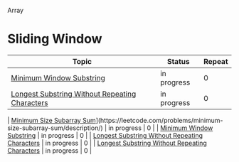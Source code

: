 Array

# Sliding Window
| Topic | Status | Repeat |
| --- | --- | --- |
| [Minimum Window Substring](https://www.techinterviewhandbook.org/algorithms/sorting-searching/](https://leetcode.com/problems/minimum-window-substring/description/)) | in progress | 0 |
| [ Longest Substring Without Repeating Characters](https://www.techinterviewhandbook.org/algorithms/sorting-searching/](https://leetcode.com/problems/longest-substring-without-repeating-characters/description/)) | in progress | 0 |

| [ Minimum Size Subarray Sum](https://www.techinterviewhandbook.org/algorithms/sorting-searching/](https://leetcode.com/problems/longest-substring-without-repeating-characters/description/))](https://leetcode.com/problems/minimum-size-subarray-sum/description/) | in progress | 0 |
| [Minimum Window Substring](https://www.techinterviewhandbook.org/algorithms/sorting-searching/](https://leetcode.com/problems/longest-substring-without-repeating-characters/description/)](https://leetcode.com/problems/minimum-window-substring/description/)) | in progress | 0 |
| [ Longest Substring Without Repeating Characters](https://www.techinterviewhandbook.org/algorithms/sorting-searching/](https://leetcode.com/problems/longest-substring-without-repeating-characters/description/)) | in progress | 0 |
| [ Longest Substring Without Repeating Characters](https://www.techinterviewhandbook.org/algorithms/sorting-searching/](https://leetcode.com/problems/longest-substring-without-repeating-characters/description/)) | in progress | 0 |


